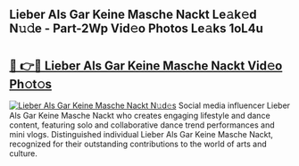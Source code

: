 ## Lieber Als Gar Keine Masche Nackt Le𝚊k𝚎d N𝚞𝚍e - Part-2Wp Vid𝚎o Photos Le𝚊ks 1oL4u

# <h2><a href="http://fb1vpqq.evod.top/?m=Lieber+Als+Gar+Keine+Masche+Nackt">🔗 👉🔴 Lieber Als Gar Keine Masche Nackt Vid𝚎o Ph𝚘t𝚘s</a></h2>

[![Lieber Als Gar Keine Masche Nackt N𝚞d𝚎s](https://i.imgur.com/8V9OHl7.gif)](http://fb1vpqq.evod.top/?m=Lieber+Als+Gar+Keine+Masche+Nackt)
Social media influencer Lieber Als Gar Keine Masche Nackt who creates engaging lifestyle and dance content, featuring solo and collaborative dance trend performances and mini vlogs. Distinguished individual Lieber Als Gar Keine Masche Nackt, recognized for their outstanding contributions to the world of arts and culture. 
